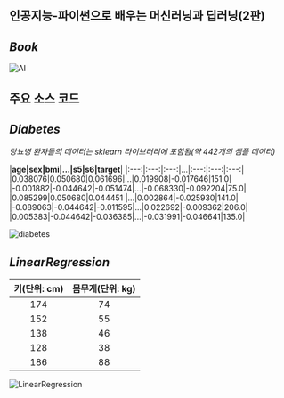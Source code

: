 ## 인공지능-파이썬으로 배우는 머신러닝과 딥러닝(2판)

## *Book*
![AI](https://github.com/MinWook6457/AI-Python/assets/103114126/d9a80cbb-2d9f-4efb-9f0b-59bca5e831b8)

## 주요 소스 코드

## *Diabetes*

*당뇨병 환자들의 데이터는 sklearn 라이브러리에 포함됨(약 442개의 샘플 데이터)* 

|**age|sex|bmi|...|s5|s6|target**|
|:---:|:---:|:---:|...|:---:|:---:|:---:|
|0.038076|0.050680|0.061696|...|0.019908|-0.017646|151.0|
|-0.001882|-0.044642|-0.051474|...|-0.068330|-0.092204|75.0|
|0.085299|0.050680|0.044451 |...|0.002864|-0.025930|141.0|
|-0.089063|-0.044642|-0.011595|...|0.022692|-0.009362|206.0|
|0.005383|-0.044642|-0.036385|...|-0.031991|-0.046641|135.0|



![diabetes](https://github.com/MinWook6457/AI-Python/assets/103114126/72d95eee-a769-427a-9074-319d1999b95e)

## *LinearRegression*
| **키(단위: cm)** | **몸무게(단위: kg)** |
|:---:|:---:|
|174|74|
|152|55|
|138|46|
|128|38|
|186|88|


![LinearRegression](https://github.com/MinWook6457/AI-Python/assets/103114126/aa88121f-9d2f-4d8f-93ac-1317d1fc2548)

